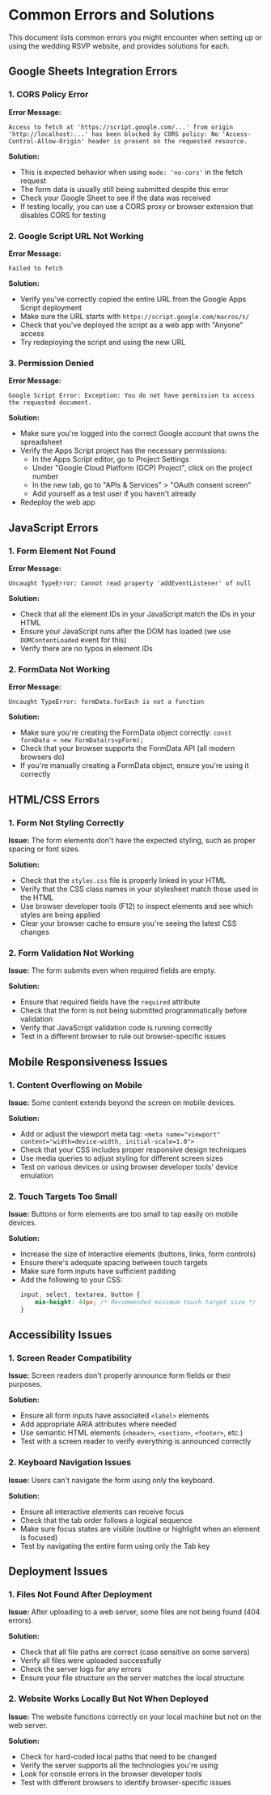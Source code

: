# Common Errors and Solutions

This document lists common errors you might encounter when setting up or using the wedding RSVP website, and provides solutions for each.

## Google Sheets Integration Errors

### 1. CORS Policy Error

**Error Message:**
```
Access to fetch at 'https://script.google.com/...' from origin 'http://localhost:...' has been blocked by CORS policy: No 'Access-Control-Allow-Origin' header is present on the requested resource.
```

**Solution:**
- This is expected behavior when using `mode: 'no-cors'` in the fetch request
- The form data is usually still being submitted despite this error
- Check your Google Sheet to see if the data was received
- If testing locally, you can use a CORS proxy or browser extension that disables CORS for testing

### 2. Google Script URL Not Working

**Error Message:**
```
Failed to fetch
```

**Solution:**
- Verify you've correctly copied the entire URL from the Google Apps Script deployment
- Make sure the URL starts with `https://script.google.com/macros/s/`
- Check that you've deployed the script as a web app with "Anyone" access
- Try redeploying the script and using the new URL

### 3. Permission Denied

**Error Message:**
```
Google Script Error: Exception: You do not have permission to access the requested document.
```

**Solution:**
- Make sure you're logged into the correct Google account that owns the spreadsheet
- Verify the Apps Script project has the necessary permissions:
  - In the Apps Script editor, go to Project Settings
  - Under "Google Cloud Platform (GCP) Project", click on the project number
  - In the new tab, go to "APIs & Services" > "OAuth consent screen"
  - Add yourself as a test user if you haven't already
- Redeploy the web app

## JavaScript Errors

### 1. Form Element Not Found

**Error Message:**
```
Uncaught TypeError: Cannot read property 'addEventListener' of null
```

**Solution:**
- Check that all the element IDs in your JavaScript match the IDs in your HTML
- Ensure your JavaScript runs after the DOM has loaded (we use `DOMContentLoaded` event for this)
- Verify there are no typos in element IDs

### 2. FormData Not Working

**Error Message:**
```
Uncaught TypeError: formData.forEach is not a function
```

**Solution:**
- Make sure you're creating the FormData object correctly: `const formData = new FormData(rsvpForm);`
- Check that your browser supports the FormData API (all modern browsers do)
- If you're manually creating a FormData object, ensure you're using it correctly

## HTML/CSS Errors

### 1. Form Not Styling Correctly

**Issue:**
The form elements don't have the expected styling, such as proper spacing or font sizes.

**Solution:**
- Check that the `styles.css` file is properly linked in your HTML
- Verify that the CSS class names in your stylesheet match those used in the HTML
- Use browser developer tools (F12) to inspect elements and see which styles are being applied
- Clear your browser cache to ensure you're seeing the latest CSS changes

### 2. Form Validation Not Working

**Issue:**
The form submits even when required fields are empty.

**Solution:**
- Ensure that required fields have the `required` attribute
- Check that the form is not being submitted programmatically before validation
- Verify that JavaScript validation code is running correctly
- Test in a different browser to rule out browser-specific issues

## Mobile Responsiveness Issues

### 1. Content Overflowing on Mobile

**Issue:**
Some content extends beyond the screen on mobile devices.

**Solution:**
- Add or adjust the viewport meta tag: `<meta name="viewport" content="width=device-width, initial-scale=1.0">`
- Check that your CSS includes proper responsive design techniques
- Use media queries to adjust styling for different screen sizes
- Test on various devices or using browser developer tools' device emulation

### 2. Touch Targets Too Small

**Issue:**
Buttons or form elements are too small to tap easily on mobile devices.

**Solution:**
- Increase the size of interactive elements (buttons, links, form controls)
- Ensure there's adequate spacing between touch targets
- Make sure form inputs have sufficient padding
- Add the following to your CSS:
  ```css
  input, select, textarea, button {
      min-height: 44px; /* Recommended minimum touch target size */
  }
  ```

## Accessibility Issues

### 1. Screen Reader Compatibility

**Issue:**
Screen readers don't properly announce form fields or their purposes.

**Solution:**
- Ensure all form inputs have associated `<label>` elements
- Add appropriate ARIA attributes where needed
- Use semantic HTML elements (`<header>`, `<section>`, `<footer>`, etc.)
- Test with a screen reader to verify everything is announced correctly

### 2. Keyboard Navigation Issues

**Issue:**
Users can't navigate the form using only the keyboard.

**Solution:**
- Ensure all interactive elements can receive focus
- Check that the tab order follows a logical sequence
- Make sure focus states are visible (outline or highlight when an element is focused)
- Test by navigating the entire form using only the Tab key

## Deployment Issues

### 1. Files Not Found After Deployment

**Issue:**
After uploading to a web server, some files are not being found (404 errors).

**Solution:**
- Check that all file paths are correct (case sensitive on some servers)
- Verify all files were uploaded successfully
- Check the server logs for any errors
- Ensure your file structure on the server matches the local structure

### 2. Website Works Locally But Not When Deployed

**Issue:**
The website functions correctly on your local machine but not on the web server.

**Solution:**
- Check for hard-coded local paths that need to be changed
- Verify the server supports all the technologies you're using
- Look for console errors in the browser developer tools
- Test with different browsers to identify browser-specific issues 
